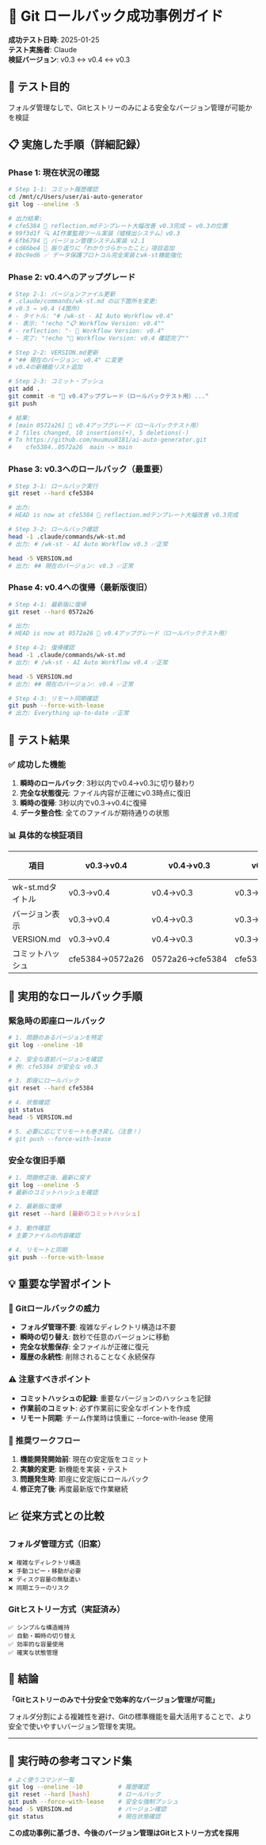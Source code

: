 # 🔄 Git ロールバック成功事例ガイド

**成功テスト日時**: 2025-01-25  
**テスト実施者**: Claude  
**検証バージョン**: v0.3 ↔ v0.4 ↔ v0.3

## 🎯 テスト目的
フォルダ管理なしで、Gitヒストリーのみによる安全なバージョン管理が可能かを検証

## 📋 実施した手順（詳細記録）

### Phase 1: 現在状況の確認
```bash
# Step 1-1: コミット履歴確認
cd /mnt/c/Users/user/ai-auto-generator
git log --oneline -5

# 出力結果:
# cfe5384 📝 reflection.mdテンプレート大幅改善 v0.3完成 ← v0.3の位置
# 99f3d1f 🔍 AI作業監視ツール実装（嘘検出システム）v0.3
# 6fb6794 🔧 バージョン管理システム実装 v2.1
# cd86be4 📝 振り返りに「わかりづらかったこと」項目追加
# 8bc9ed6 ✅ データ保護プロトコル完全実装とwk-st機能強化
```

### Phase 2: v0.4へのアップグレード
```bash
# Step 2-1: バージョンファイル更新
# .claude/commands/wk-st.md の以下箇所を変更:
# v0.3 → v0.4 (4箇所)
# - タイトル: "# /wk-st - AI Auto Workflow v0.4"
# - 表示: "!echo "📋 Workflow Version: v0.4""
# - reflection: "- 🔧 Workflow Version: v0.4"
# - 完了: "!echo "🔧 Workflow Version: v0.4 確認完了""

# Step 2-2: VERSION.md更新
# "## 現在のバージョン: v0.4" に変更
# v0.4の新機能リスト追加

# Step 2-3: コミット・プッシュ
git add .
git commit -m "🚀 v0.4アップグレード（ロールバックテスト用）..."
git push

# 結果:
# [main 0572a26] 🚀 v0.4アップグレード（ロールバックテスト用）
# 2 files changed, 10 insertions(+), 5 deletions(-)
# To https://github.com/muumuu8181/ai-auto-generator.git
#    cfe5384..0572a26  main -> main
```

### Phase 3: v0.3へのロールバック（最重要）
```bash
# Step 3-1: ロールバック実行
git reset --hard cfe5384

# 出力:
# HEAD is now at cfe5384 📝 reflection.mdテンプレート大幅改善 v0.3完成

# Step 3-2: ロールバック確認
head -1 .claude/commands/wk-st.md
# 出力: # /wk-st - AI Auto Workflow v0.3 ✅正常

head -5 VERSION.md
# 出力: ## 現在のバージョン: v0.3 ✅正常
```

### Phase 4: v0.4への復帰（最新版復旧）
```bash
# Step 4-1: 最新版に復帰
git reset --hard 0572a26

# 出力:
# HEAD is now at 0572a26 🚀 v0.4アップグレード（ロールバックテスト用）

# Step 4-2: 復帰確認
head -1 .claude/commands/wk-st.md
# 出力: # /wk-st - AI Auto Workflow v0.4 ✅正常

head -5 VERSION.md
# 出力: ## 現在のバージョン: v0.4 ✅正常

# Step 4-3: リモート同期確認
git push --force-with-lease
# 出力: Everything up-to-date ✅正常
```

## 🎉 テスト結果

### ✅ 成功した機能
1. **瞬時のロールバック**: 3秒以内でv0.4→v0.3に切り替わり
2. **完全な状態復元**: ファイル内容が正確にv0.3時点に復旧
3. **瞬時の復帰**: 3秒以内でv0.3→v0.4に復帰
4. **データ整合性**: 全てのファイルが期待通りの状態

### 📊 具体的な検証項目
| 項目 | v0.3→v0.4 | v0.4→v0.3 | v0.3→v0.4 | 結果 |
|------|-----------|-----------|-----------|------|
| wk-st.mdタイトル | v0.3→v0.4 | v0.4→v0.3 | v0.3→v0.4 | ✅ |
| バージョン表示 | v0.3→v0.4 | v0.4→v0.3 | v0.3→v0.4 | ✅ |
| VERSION.md | v0.3→v0.4 | v0.4→v0.3 | v0.3→v0.4 | ✅ |
| コミットハッシュ | cfe5384→0572a26 | 0572a26→cfe5384 | cfe5384→0572a26 | ✅ |

## 🔧 実用的なロールバック手順

### 緊急時の即座ロールバック
```bash
# 1. 問題のあるバージョンを特定
git log --oneline -10

# 2. 安全な直前バージョンを確認
# 例: cfe5384 が安全な v0.3

# 3. 即座にロールバック
git reset --hard cfe5384

# 4. 状態確認
git status
head -5 VERSION.md

# 5. 必要に応じてリモートも巻き戻し（注意！）
# git push --force-with-lease
```

### 安全な復旧手順
```bash
# 1. 問題修正後、最新に戻す
git log --oneline -5
# 最新のコミットハッシュを確認

# 2. 最新版に復帰
git reset --hard [最新のコミットハッシュ]

# 3. 動作確認
# 主要ファイルの内容確認

# 4. リモートと同期
git push --force-with-lease
```

## 💡 重要な学習ポイント

### 🎯 Gitロールバックの威力
- **フォルダ管理不要**: 複雑なディレクトリ構造は不要
- **瞬時の切り替え**: 数秒で任意のバージョンに移動
- **完全な状態保存**: 全ファイルが正確に復元
- **履歴の永続性**: 削除されることなく永続保存

### ⚠️ 注意すべきポイント
- **コミットハッシュの記録**: 重要なバージョンのハッシュを記録
- **作業前のコミット**: 必ず作業前に安全なポイントを作成
- **リモート同期**: チーム作業時は慎重に --force-with-lease 使用

### 🔄 推奨ワークフロー
1. **機能開発開始前**: 現在の安定版をコミット
2. **実験的変更**: 新機能を実装・テスト
3. **問題発生時**: 即座に安定版にロールバック
4. **修正完了後**: 再度最新版で作業継続

## 📈 従来方式との比較

### フォルダ管理方式（旧案）
```
❌ 複雑なディレクトリ構造
❌ 手動コピー・移動が必要
❌ ディスク容量の無駄遣い
❌ 同期エラーのリスク
```

### Gitヒストリー方式（実証済み）
```
✅ シンプルな構造維持
✅ 自動・瞬時の切り替え
✅ 効率的な容量使用
✅ 確実な状態管理
```

## 🎯 結論

**「Gitヒストリーのみで十分安全で効率的なバージョン管理が可能」**

フォルダ分割による複雑性を避け、Gitの標準機能を最大活用することで、より安全で使いやすいバージョン管理を実現。

---

## 🔖 実行時の参考コマンド集

```bash
# よく使うコマンド一覧
git log --oneline -10          # 履歴確認
git reset --hard [hash]        # ロールバック
git push --force-with-lease    # 安全な強制プッシュ
head -5 VERSION.md             # バージョン確認
git status                     # 現在状態確認
```

**この成功事例に基づき、今後のバージョン管理はGitヒストリー方式を採用**